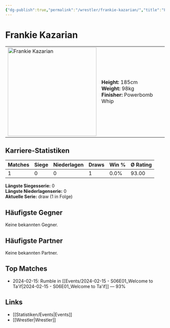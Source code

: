```yaml
---
{"dg-publish":true,"permalink":"/wrestler/frankie-kazarian/","title":"Frankie Kazarian","tags":["wrestler"],"noteIcon":""}
---
```



# Frankie Kazarian

<table>
        <tr>
        <td><img src="https://github.com/CptSpaulding1980/choke-slam-wrestling/releases/download/images/Frankie_Kazarian.png" width="280" alt="Frankie Kazarian"></td>
        <td>
        <b>Height:</b> 185cm<br>
        <b>Weight:</b> 98kg<br>
        <b>Finisher:</b> Powerbomb Whip<br>
        </td>
        </tr>
        </table>
        
## Karriere-Statistiken

| Matches | Siege | Niederlagen | Draws | Win % | Ø Rating |
|---------|-------|-------------|-------|-------|-----------|
| 1 | 0 | 0 | 1 | 0.0% | 93.00 |

**Längste Siegesserie:** 0<br>**Längste Niederlagenserie:** 0<br>**Aktuelle Serie:** draw (1 in Folge)


## Häufigste Gegner
Keine bekannten Gegner.

## Häufigste Partner
Keine bekannten Partner.

## Top Matches
- 2024-02-15: Rumble in [[Events/2024-02-15 - S06E01_Welcome to Ta'if\|2024-02-15 - S06E01_Welcome to Ta'if]] — 93%

## Links
- [[Statistiken/Events\|Events]]
- [[Wrestler\|Wrestler]]
